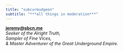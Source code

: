 ```yaml
---
title: "subcurmudgeon"
subtitle: "***all things in moderation***"
---
```


**[jeremy@sbcn.me](mailto:jeremy@sbcn.me)**  
*Seeker of the Alright Truth,*  
*Sampler of Fine Vices,*  
*& Master Adventurer of the Great Underground Empire.*
